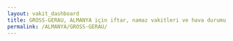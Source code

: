 ```yaml
---
layout: vakit_dashboard
title: GROSS-GERAU, ALMANYA için iftar, namaz vakitleri ve hava durumu - ilçe/eyalet seç
permalink: /ALMANYA/GROSS-GERAU/
---
```


<script type="text/javascript">
  var GLOBAL_COUNTRY = 'ALMANYA';
  var GLOBAL_CITY = 'GROSS-GERAU';
  var GLOBAL_STATE = '';
  var lat = 72;
  var lon = 21;
</script>
